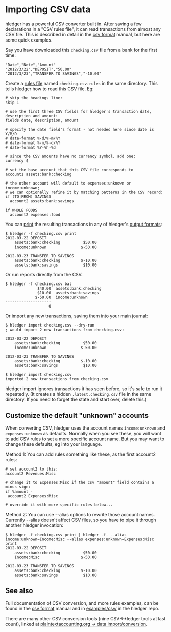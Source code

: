 # Importing CSV data

hledger has a powerful CSV converter built in. After saving a few
declarations in a "CSV rules file", it can read transactions from
almost any CSV file. This is described in detail in the [csv format] manual,
but here are some quick examples.

Say you have downloaded this `checking.csv` file from a bank for the first time:
```csv
"Date","Note","Amount"
"2012/3/22","DEPOSIT","50.00"
"2012/3/23","TRANSFER TO SAVINGS","-10.00"
```

Create a [rules file][csv format] named `checking.csv.rules` in the same directory.
This tells hledger how to read this CSV file. Eg:
```rules
# skip the headings line:
skip 1

# use the first three CSV fields for hledger's transaction date, description and amount:
fields date, description, amount

# specify the date field's format - not needed here since date is Y/M/D
# date-format %-d/%-m/%Y
# date-format %-m/%-d/%Y
# date-format %Y-%h-%d

# since the CSV amounts have no currency symbol, add one:
currency $

# set the base account that this CSV file corresponds to
account1 assets:bank:checking

# the other account will default to expenses:unknown or income:unknown;
# we can optionally refine it by matching patterns in the CSV record:
if (TO|FROM) SAVINGS
  account2 assets:bank:savings

if WHOLE FOODS
  account2 expenses:food
```

You can [print] the resulting transactions in any of hledger's [output formats]:
```shell
$ hledger -f checking.csv print
2012-03-22 DEPOSIT
    assets:bank:checking          $50.00
    income:unknown               $-50.00

2012-03-23 TRANSFER TO SAVINGS
    assets:bank:checking         $-10.00
    assets:bank:savings           $10.00

```

Or run reports directly from the CSV:
```shell
$ hledger -f checking.csv bal
              $40.00  assets:bank:checking
              $10.00  assets:bank:savings
             $-50.00  income:unknown
--------------------
                   0
```

Or [import] any new transactions, saving them into your main journal:

```shell
$ hledger import checking.csv --dry-run 
; would import 2 new transactions from checking.csv:

2012-03-22 DEPOSIT
    assets:bank:checking          $50.00
    income:unknown               $-50.00

2012-03-23 TRANSFER TO SAVINGS
    assets:bank:checking         $-10.00
    assets:bank:savings           $10.00

$ hledger import checking.csv
imported 2 new transactions from checking.csv
```

hledger import ignores transactions it has seen before, so it's safe
to run it repeatedly. (It creates a hidden `.latest.checking.csv` file
in the same directory. If you need to forget the state and start over,
delete this.)

## Customize the default "unknown" accounts

When converting CSV, hledger uses the account names `income:unknown`
and `expenses:unknown` as defaults. Normally when you see these, you
will want to add CSV rules to set a more specific account name.
But you may want to change these defaults, eg into your language.

Method 1:
You can add rules something like these, as the first account2 rules:

```rules
# set account2 to this:
account2 Revenues:Misc

# change it to Expenses:Misc if the csv "amount" field contains a minus sign:
if %amount -
 account2 Expenses:Misc

# override it with more specific rules below...
```

Method 2:
You can use --alias options to rewrite those account names.
Currently --alias doesn't affect CSV files, so you have to pipe it through another hledger invocation:

```shell
$ hledger -f checking.csv print | hledger -f- --alias income:unknown=Income:Misc --alias expenses:unknown=Expenses:Misc print
2012-03-22 DEPOSIT
    assets:bank:checking          $50.00
    Income:Misc                  $-50.00

2012-03-23 TRANSFER TO SAVINGS
    assets:bank:checking         $-10.00
    assets:bank:savings           $10.00

```


## See also

Full documentation of CSV conversion, and more rules examples, can be
found in the [csv format] manual and in [examples/csv/] in the hledger
repo.

There are many other CSV conversion tools (nine CSV->*ledger tools at last count), linked at
[plaintextaccounting.org -> data import/conversion](https://plaintextaccounting.org/#data-importconversion).


[output formats]: hledger.html#output-format
[csv format]: csv.html
[print]: hledger.html#print
[import]: hledger.html#import
[examples/csv/]: https://github.com/simonmichael/hledger/tree/master/examples/csv
